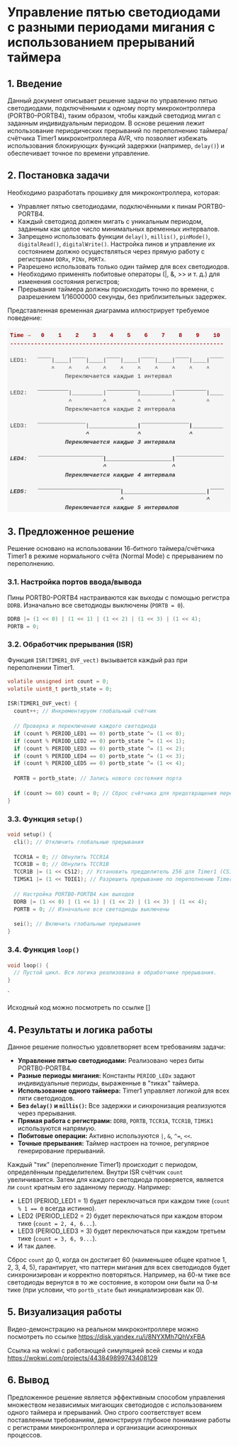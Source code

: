 # Управление пятью светодиодами с разными периодами мигания с использованием прерываний таймера

## 1. Введение

Данный документ описывает решение задачи по управлению пятью светодиодами, подключёнными к одному порту микроконтроллера (PORTB0–PORTB4), таким образом, чтобы каждый светодиод мигал с заданным индивидуальным периодом. В основе решения лежит использование периодических прерываний по переполнению таймера/счётчика Timer1 микроконтроллера AVR, что позволяет избежать использования блокирующих функций задержки (например, `delay()`) и обеспечивает точное по времени управление.

## 2. Постановка задачи

Необходимо разработать прошивку для микроконтроллера, которая:
*   Управляет пятью светодиодами, подключёнными к пинам PORTB0-PORTB4.
*   Каждый светодиод должен мигать с уникальным периодом, заданным как целое число минимальных временных интервалов.
*   Запрещено использовать функции `delay()`, `millis()`, `pinMode()`, `digitalRead()`, `digitalWrite()`. Настройка пинов и управление их состоянием должно осуществляться через прямую работу с регистрами `DDRx`, `PINx`, `PORTx`.
*   Разрешено использовать только один таймер для всех светодиодов.
*   Необходимо применять побитовые операторы (|, &, >> и т. д.) для изменения состояния регистров;
*   Прерывания таймера должны происходить точно по времени, с разрешением 1/16000000 секунды, без приблизительных задержек.

Представленная временная диаграмма иллюстрирует требуемое поведение:

![alt text](scheme_interval.png)

## 3. Предложенное решение

Решение основано на использовании 16-битного таймера/счётчика Timer1 в режиме нормального счёта (Normal Mode) с прерыванием по переполнению.

### 3.1. Настройка портов ввода/вывода

Пины PORTB0-PORTB4 настраиваются как выходы с помощью регистра `DDRB`. Изначально все светодиоды выключены (`PORTB = 0`).

```c
DDRB |= (1 << 0) | (1 << 1) | (1 << 2) | (1 << 3) | (1 << 4);
PORTB = 0;
```

### 3.2. Обработчик прерывания (ISR)

Функция `ISR(TIMER1_OVF_vect)` вызывается каждый раз при переполнении Timer1.

```c
volatile unsigned int count = 0;
volatile uint8_t portb_state = 0;  

ISR(TIMER1_OVF_vect) {
  count++; // Инкрементируем глобальный счётчик

  // Проверка и переключение каждого светодиода
  if (count % PERIOD_LED1 == 0) portb_state ^= (1 << 0);
  if (count % PERIOD_LED2 == 0) portb_state ^= (1 << 1);
  if (count % PERIOD_LED3 == 0) portb_state ^= (1 << 2);
  if (count % PERIOD_LED4 == 0) portb_state ^= (1 << 3);
  if (count % PERIOD_LED5 == 0) portb_state ^= (1 << 4);
  
  PORTB = portb_state; // Запись нового состояния порта

  if (count >= 60) count = 0; // Сброс счётчика для предотвращения переполнения
}
```

### 3.3. Функция `setup()`

```c
void setup() {
  cli(); // Отключить глобальные прерывания
  
  TCCR1A = 0; // Обнулить TCCR1A
  TCCR1B = 0; // Обнулить TCCR1B
  TCCR1B |= (1 << CS12); // Установить предделитель 256 для Timer1 (CS12=1)
  TIMSK1 |= (1 << TOIE1); // Разрешить прерывание по переполнению Timer1
  
  // Настройка PORTB0-PORTB4 как выходов
  DDRB |= (1 << 0) | (1 << 1) | (1 << 2) | (1 << 3) | (1 << 4);
  PORTB = 0; // Изначально все светодиоды выключены
  
  sei(); // Включить глобальные прерывания
}
```

### 3.4. Функция `loop()`

```c
void loop() {
  // Пустой цикл. Вся логика реализована в обработчике прерывания.
}
```
`

Исходный код можно посмотреть по ссылке []


## 4. Результаты и логика работы

Данное решение полностью удовлетворяет всем требованиям задачи:

*   **Управление пятью светодиодами:** Реализовано через биты PORTB0-PORTB4.
*   **Разные периоды мигания:** Константы `PERIOD_LEDx` задают индивидуальные периоды, выраженные в "тиках" таймера.
*   **Использование одного таймера:** Timer1 управляет логикой для всех пяти светодиодов.
*   **Без `delay()` и `millis()`:** Все задержки и синхронизация реализуются через прерывания.
*   **Прямая работа с регистрами:** `DDRB`, `PORTB`, `TCCR1A`, `TCCR1B`, `TIMSK1` используются напрямую.
*   **Побитовые операции:** Активно используются `|`, `&`, `^=`, `<<`.
*   **Точные прерывания:** Таймер настроен на точное, регулярное генерирование прерываний.

Каждый "тик" (переполнение Timer1) происходит с периодом, определённым предделителем. Внутри ISR счётчик `count` увеличивается. Затем для каждого светодиода проверяется, является ли `count` кратным его заданному периоду. Например:

*   LED1 (PERIOD_LED1 = 1) будет переключаться при каждом тике (`count % 1 == 0` всегда истинно).
*   LED2 (PERIOD_LED2 = 2) будет переключаться при каждом втором тике (`count = 2, 4, 6...`).
*   LED3 (PERIOD_LED3 = 3) будет переключаться при каждом третьем тике (`count = 3, 6, 9...`).
*   И так далее.

Сброс `count` до 0, когда он достигает 60 (наименьшее общее кратное 1, 2, 3, 4, 5), гарантирует, что паттерн мигания для всех светодиодов будет синхронизирован и корректно повторяться. Например, на 60-м тике все светодиоды вернутся в то же состояние, в котором они были на 0-м тике (при условии, что `portb_state` был инициализирован как 0).



## 5. Визуализация работы

Видео-демонстрацию на реальном микроконтроллере можно посмотреть по ссылке https://disk.yandex.ru/i/8NYXMh7QhVxFBA

Ссылка на wokwi с работающей симуляцией всей схемы и кода https://wokwi.com/projects/443849899743408129


## 6. Вывод

Предложенное решение является эффективным способом управления множеством независимых мигающих светодиодов с использованием одного таймера и прерываний. Оно строго соответствует всем поставленным требованиям, демонстрируя глубокое понимание работы с регистрами микроконтроллера и организации асинхронных процессов.
